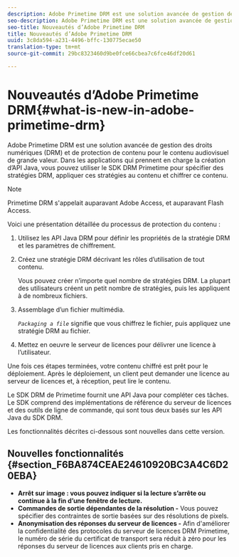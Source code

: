 ```yaml
---
description: Adobe Primetime DRM est une solution avancée de gestion des droits numériques (DRM) et de protection de contenu pour le contenu audiovisuel de grande valeur. Dans les applications qui prennent en charge la création d’API Java, vous pouvez utiliser le SDK DRM Primetime pour spécifier des stratégies DRM, appliquer ces stratégies au contenu et chiffrer ce contenu.
seo-description: Adobe Primetime DRM est une solution avancée de gestion des droits numériques (DRM) et de protection de contenu pour le contenu audiovisuel de grande valeur. Dans les applications qui prennent en charge la création d’API Java, vous pouvez utiliser le SDK DRM Primetime pour spécifier des stratégies DRM, appliquer ces stratégies au contenu et chiffrer ce contenu.
seo-title: Nouveautés d’Adobe Primetime DRM
title: Nouveautés d’Adobe Primetime DRM
uuid: 3c8da594-a231-4496-bffc-130775ecae50
translation-type: tm+mt
source-git-commit: 29bc8323460d9be0fce66cbea7c6fce46df20d61

---
```



# Nouveautés d’Adobe Primetime DRM{#what-is-new-in-adobe-primetime-drm}

Adobe Primetime DRM est une solution avancée de gestion des droits numériques (DRM) et de protection de contenu pour le contenu audiovisuel de grande valeur. Dans les applications qui prennent en charge la création d’API Java, vous pouvez utiliser le SDK DRM Primetime pour spécifier des stratégies DRM, appliquer ces stratégies au contenu et chiffrer ce contenu.

>[!NOTE]
>
>Primetime DRM s&#39;appelait auparavant Adobe Access, et auparavant Flash Access.

Voici une présentation détaillée du processus de protection du contenu :

1. Utilisez les API Java DRM pour définir les propriétés de la stratégie DRM et les paramètres de chiffrement.
1. Créez une stratégie DRM décrivant les rôles d’utilisation de tout contenu.

   Vous pouvez créer n’importe quel nombre de stratégies DRM. La plupart des utilisateurs créent un petit nombre de stratégies, puis les appliquent à de nombreux fichiers.
1. Assemblage d’un fichier multimédia.

   *`Packaging a file`* signifie que vous chiffrez le fichier, puis appliquez une stratégie DRM au fichier.
1. Mettez en oeuvre le serveur de licences pour délivrer une licence à l’utilisateur.

Une fois ces étapes terminées, votre contenu chiffré est prêt pour le déploiement. Après le déploiement, un client peut demander une licence au serveur de licences et, à réception, peut lire le contenu.

Le SDK DRM de Primetime fournit une API Java pour compléter ces tâches. Le SDK comprend des implémentations de référence du serveur de licences et des outils de ligne de commande, qui sont tous deux basés sur les API Java du SDK DRM.

Les fonctionnalités décrites ci-dessous sont nouvelles dans cette version.

## Nouvelles fonctionnalités {#section_F6BA874CEAE24610920BC3A4C6D20EBA}

* **Arrêt sur image : vous pouvez indiquer si la lecture s’arrête ou continue à la fin d’une fenêtre de lecture.**
* **Commandes de sortie dépendantes de la résolution -** Vous pouvez spécifier des contraintes de sortie basées sur des résolutions de pixels.
* **Anonymisation des réponses du serveur de licences -** Afin d&#39;améliorer la confidentialité des protocoles du serveur de licences DRM Primetime, le numéro de série du certificat de transport sera réduit à zéro pour les réponses du serveur de licences aux clients pris en charge.

